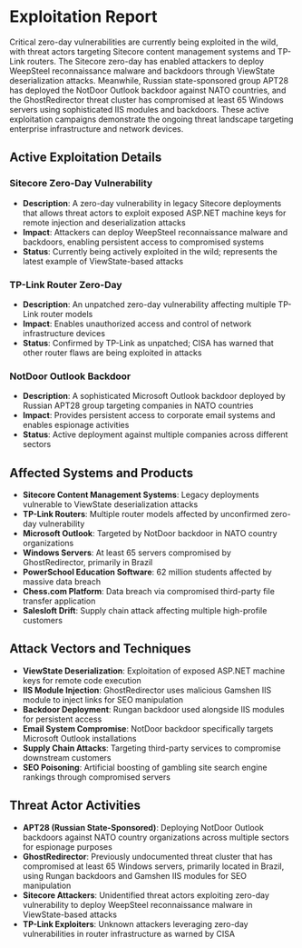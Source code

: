 # Exploitation Report

Critical zero-day vulnerabilities are currently being exploited in the wild, with threat actors targeting Sitecore content management systems and TP-Link routers. The Sitecore zero-day has enabled attackers to deploy WeepSteel reconnaissance malware and backdoors through ViewState deserialization attacks. Meanwhile, Russian state-sponsored group APT28 has deployed the NotDoor Outlook backdoor against NATO countries, and the GhostRedirector threat cluster has compromised at least 65 Windows servers using sophisticated IIS modules and backdoors. These active exploitation campaigns demonstrate the ongoing threat landscape targeting enterprise infrastructure and network devices.

## Active Exploitation Details

### Sitecore Zero-Day Vulnerability
- **Description**: A zero-day vulnerability in legacy Sitecore deployments that allows threat actors to exploit exposed ASP.NET machine keys for remote injection and deserialization attacks
- **Impact**: Attackers can deploy WeepSteel reconnaissance malware and backdoors, enabling persistent access to compromised systems
- **Status**: Currently being actively exploited in the wild; represents the latest example of ViewState-based attacks

### TP-Link Router Zero-Day
- **Description**: An unpatched zero-day vulnerability affecting multiple TP-Link router models
- **Impact**: Enables unauthorized access and control of network infrastructure devices
- **Status**: Confirmed by TP-Link as unpatched; CISA has warned that other router flaws are being exploited in attacks

### NotDoor Outlook Backdoor
- **Description**: A sophisticated Microsoft Outlook backdoor deployed by Russian APT28 group targeting companies in NATO countries
- **Impact**: Provides persistent access to corporate email systems and enables espionage activities
- **Status**: Active deployment against multiple companies across different sectors

## Affected Systems and Products

- **Sitecore Content Management Systems**: Legacy deployments vulnerable to ViewState deserialization attacks
- **TP-Link Routers**: Multiple router models affected by unconfirmed zero-day vulnerability
- **Microsoft Outlook**: Targeted by NotDoor backdoor in NATO country organizations
- **Windows Servers**: At least 65 servers compromised by GhostRedirector, primarily in Brazil
- **PowerSchool Education Software**: 62 million students affected by massive data breach
- **Chess.com Platform**: Data breach via compromised third-party file transfer application
- **Salesloft Drift**: Supply chain attack affecting multiple high-profile customers

## Attack Vectors and Techniques

- **ViewState Deserialization**: Exploitation of exposed ASP.NET machine keys for remote code execution
- **IIS Module Injection**: GhostRedirector uses malicious Gamshen IIS module to inject links for SEO manipulation
- **Backdoor Deployment**: Rungan backdoor used alongside IIS modules for persistent access
- **Email System Compromise**: NotDoor backdoor specifically targets Microsoft Outlook installations
- **Supply Chain Attacks**: Targeting third-party services to compromise downstream customers
- **SEO Poisoning**: Artificial boosting of gambling site search engine rankings through compromised servers

## Threat Actor Activities

- **APT28 (Russian State-Sponsored)**: Deploying NotDoor Outlook backdoors against NATO country organizations across multiple sectors for espionage purposes
- **GhostRedirector**: Previously undocumented threat cluster that has compromised at least 65 Windows servers, primarily located in Brazil, using Rungan backdoors and Gamshen IIS modules for SEO manipulation
- **Sitecore Attackers**: Unidentified threat actors exploiting zero-day vulnerability to deploy WeepSteel reconnaissance malware in ViewState-based attacks
- **TP-Link Exploiters**: Unknown attackers leveraging zero-day vulnerabilities in router infrastructure as warned by CISA